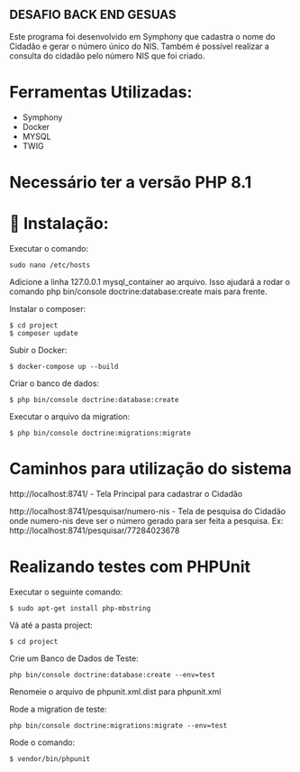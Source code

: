 ## DESAFIO BACK END GESUAS

Este programa foi desenvolvido em Symphony que cadastra o nome do Cidadão e gerar o número único do NIS. Também é possível realizar a consulta do cidadão pelo número NIS que foi criado.

# Ferramentas Utilizadas:
* Symphony
* Docker
* MYSQL
* TWIG 

# Necessário ter a versão PHP 8.1

# 🔧 Instalação:
 Executar o comando:

```
sudo nano /etc/hosts
```
Adicione a linha 127.0.0.1 mysql_container ao arquivo. Isso ajudará a rodar o comando php bin/console doctrine:database:create mais para frente.

Instalar o composer:

```
$ cd project
$ composer update
```

Subir o Docker:

```
$ docker-compose up --build
```

Criar o banco de dados:

```
$ php bin/console doctrine:database:create
```

Executar o arquivo da migration:

```
$ php bin/console doctrine:migrations:migrate
```

# Caminhos para utilização do sistema

http://localhost:8741/ - Tela Principal para cadastrar o Cidadão

http://localhost:8741/pesquisar/numero-nis - Tela de pesquisa do Cidadão onde numero-nis deve ser o número gerado para ser feita a pesquisa. Ex: http://localhost:8741/pesquisar/77284023678

# Realizando testes com PHPUnit

Executar o seguinte comando:

```
$ sudo apt-get install php-mbstring
```

Vá até a pasta project:

```
$ cd project
```

Crie um Banco de Dados de Teste:

```
php bin/console doctrine:database:create --env=test

```

Renomeie o arquivo de phpunit.xml.dist para phpunit.xml

Rode a migration de teste:

```
php bin/console doctrine:migrations:migrate --env=test
```

Rode o comando: 

```
$ vendor/bin/phpunit
```

